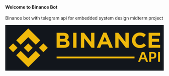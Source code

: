 #### Welcome to Binance Bot
 Binance bot with telegram api for embedded system design midterm project

![api](api_image.png)

